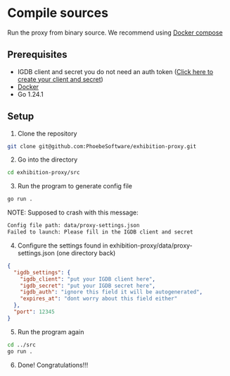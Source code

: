 # Compile sources
Run the proxy from binary source. We recommend using [Docker compose](docker_compose_setup.md)


## Prerequisites
- IGDB client and secret you do not need an auth token ([Click here to create your client and secret](https://api-docs.igdb.com/#getting-started))
- [Docker](https://www.docker.com/)
- Go 1.24.1
## Setup
1. Clone the repository
```bash
git clone git@github.com:PhoebeSoftware/exhibition-proxy.git
```

2. Go into the directory
```bash
cd exhibition-proxy/src
```

3. Run the program to generate config file
```bash
go run .
```
NOTE: Supposed to crash with this message:
```bash
Config file path: data/proxy-settings.json
Failed to launch: Please fill in the IGDB client and secret
```
4. Configure the settings found in exhibition-proxy/data/proxy-settings.json (one directory back)
```json
{
  "igdb_settings": {
    "igdb_client": "put your IGDB client here",
    "igdb_secret": "put your IGDB secret here",
    "igdb_auth": "ignore this field it will be autogenerated",
    "expires_at": "dont worry about this field either"
  },
  "port": 12345
}
```
5. Run the program again 
```bash
cd ../src
go run .
```
6. Done! Congratulations!!!